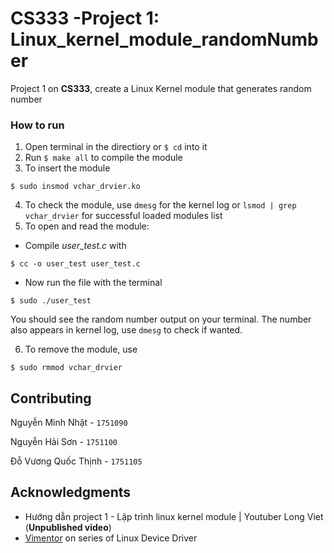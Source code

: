 # CS333 -Project 1: Linux_kernel_module_randomNumber

Project 1 on **CS333**, create a Linux Kernel module that generates random number

### How to run
1. Open terminal in the directiory or `$ cd` into it
2. Run `$ make all` to compile the module
3. To insert the module  
```
$ sudo insmod vchar_drvier.ko
```
4. To check the module, use `dmesg` for the kernel log or `lsmod | grep vchar_drvier` for successful loaded modules list
5. To open and read the module:
  - Compile *user_test.c* with 
  ```
  $ cc -o user_test user_test.c
  ```
  - Now run the file with the terminal
  ```
  $ sudo ./user_test
  ```
  You should see the random number output on your terminal. The number also appears in kernel log, use `dmesg` to check if wanted. 

6. To remove the module, use 
```
$ sudo rmmod vchar_drvier
```

## Contributing
Nguyễn Minh Nhật    - `1751090`

Nguyễn Hải Sơn      - `1751100`

Đỗ Vương Quốc Thịnh - `1751105`


## Acknowledgments
- Hướng dẫn project 1 - Lập trình linux kernel module | Youtuber Long Viet (**Unpublished video**)
- [Vimentor](https://vimentor.com/vi/lesson/gioi-thieu-khoa-hoc) on series of Linux Device Driver


